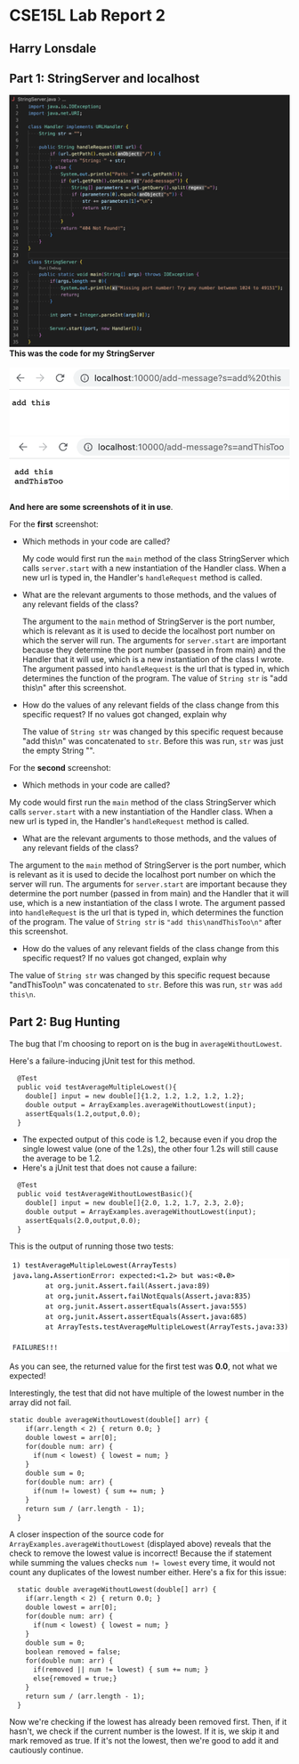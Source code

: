 # CSE15L Lab Report 2
## Harry Lonsdale

## Part 1: StringServer and localhost
![Image](StringServerCode.png)
**This was the code for my StringServer**
<br/><br/>
![Image](add%20this.png)
<br/>
![Image](andThisToo.png)
<br/>
**And here are some screenshots of it in use**. 

For the **first** screenshot:
- Which methods in your code are called?

  My code would first run the `main` method of the class StringServer which calls `server.start` with a new instantiation of the Handler class. When a new url is typed in, the Handler's `handleRequest` method is called.
- What are the relevant arguments to those methods, and the values of any relevant fields of the class?

  The argument to the `main` method of StringServer is the port number, which is relevant as it is used to decide the localhost port number on which the server will run. The arguments for `server.start` are important because they determine the port number (passed in from main) and the Handler that it will use, which is a new instantiation of the class I wrote. The argument passed into `handleRequest` is the url that is typed in, which determines the function of the program. The value of `String str` is "add this\n" after this screenshot.
- How do the values of any relevant fields of the class change from this specific request? If no values got changed, explain why

  The value of `String str` was changed by this specific request because "add this\n" was concatenated to `str`. Before this was run, `str` was just the empty String "".

For the **second** screenshot:
- Which methods in your code are called?

 My code would first run the `main` method of the class StringServer which calls `server.start` with a new instantiation of the Handler class. When a new url is typed in, the Handler's `handleRequest` method is called.
 
 - What are the relevant arguments to those methods, and the values of any relevant fields of the class?

  The argument to the `main` method of StringServer is the port number, which is relevant as it is used to decide the localhost port number on which the server will run. The arguments for `server.start` are important because they determine the port number (passed in from main) and the Handler that it will use, which is a new instantiation of the class I wrote. The argument passed into `handleRequest` is the url that is typed in, which determines the function of the program. The value of `String str` is `"add this\nandThisToo\n"` after this screenshot.
  
 - How do the values of any relevant fields of the class change from this specific request? If no values got changed, explain why

  The value of `String str` was changed by this specific request because "andThisToo\n" was concatenated to `str`. Before this was run, `str` was `add this\n`.
  
## Part 2: Bug Hunting

The bug that I'm choosing to report on is the bug in `averageWithoutLowest`.

Here's a failure-inducing jUnit test for this method.
```
  @Test
  public void testAverageMultipleLowest(){
    double[] input = new double[]{1.2, 1.2, 1.2, 1.2, 1.2};
    double output = ArrayExamples.averageWithoutLowest(input);
    assertEquals(1.2,output,0.0);
  }
```

- The expected output of this code is 1.2, because even if you drop the single lowest value (one of the 1.2s), the other four 1.2s will still cause the average to be 1.2.
- Here's a jUnit test that does not cause a failure:
```
  @Test
  public void testAverageWithoutLowestBasic(){
    double[] input = new double[]{2.0, 1.2, 1.7, 2.3, 2.0};
    double output = ArrayExamples.averageWithoutLowest(input);
    assertEquals(2.0,output,0.0);
  }
```

This is the output of running those two tests:

![Image](jUnitOutput.png)

As you can see, the returned value for the first test was **0.0**, not what we expected!

Interestingly, the test that did not have multiple of the lowest number in the array did not fail.

```
static double averageWithoutLowest(double[] arr) {
    if(arr.length < 2) { return 0.0; }
    double lowest = arr[0];
    for(double num: arr) {
      if(num < lowest) { lowest = num; }
    }
    double sum = 0;
    for(double num: arr) {
      if(num != lowest) { sum += num; }
    }
    return sum / (arr.length - 1);
  }
```
A closer inspection of the source code for `ArrayExamples.averageWithoutLowest` (displayed above) reveals that the check to remove the lowest value is incorrect! Because the if statement while summing the values checks `num != lowest` every time, it would not count any duplicates of the lowest number either. Here's a fix for this issue:

```
  static double averageWithoutLowest(double[] arr) {
    if(arr.length < 2) { return 0.0; }
    double lowest = arr[0];
    for(double num: arr) {
      if(num < lowest) { lowest = num; }
    }
    double sum = 0;
    boolean removed = false;
    for(double num: arr) {
      if(removed || num != lowest) { sum += num; }
      else{removed = true;}
    }
    return sum / (arr.length - 1);
  }
```

Now we're checking if the lowest has already been removed first. Then, if it hasn't, we check if the current number is the lowest. If it is, we skip it and mark removed as true. If it's not the lowest, then we're good to add it and cautiously continue.

